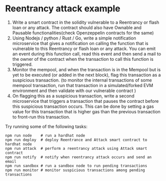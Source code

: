 # Reentrancy attack example

1) Write a smart contract in the solidity vulnerable to a Reentrancy or flash loan or any attack. The contract should also have Ownable and Pausable functionalities(check Openzeppelin contracts for the same)
2) Using Nodejs / python / Rust / Go, write a simple notification microservice that gives a notification on calling the function that is vulnerable to this Reentrancy or flash loan or any attack. You can emit an event during this function call, read this event and then send a mail to the owner of the contract when the transaction to call this function is triggered.
3) Monitor the mempool, and when the transaction is in the Mempool but is yet to be executed (or added in the next block), flag this transaction as a suspicious transaction. (to monitor the internal transactions of some mempool transaction, run that transaction in a simulated/forked EVM environment and then validate with our vulnerable contract
)
4) On flagging this as a suspicious transaction, write a second microservice that triggers a transaction 
that pauses the contract before this suspicious transaction occurs. This can be done by setting a gas value for this transaction that is higher gas than the previous transaction to front-run this transaction.

Try running some of the following tasks:

```shell
npm run node    # run a hardhat node
npm run deploy  # deploy Reentrance and Attack smart contract to hardhat node
npm run attack  # perform a reentrancy attack using Attack smart contract
npm run notify  # notify when reentrancy attack occurs and send an email
npm run sandbox # run a sandbox node to run pending transactions
npm run monitor # monitor suspicious transactions among pending transactions
```
